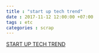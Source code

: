 ```yaml
---
title : "start up tech trend"
date : 2017-11-12 12:00:00 +07:00
tags : etc
categories : scrap
---
```


[START UP TECH TREND](http://www.codeok.net/스타트업을%20위한%20기술%20스택)
